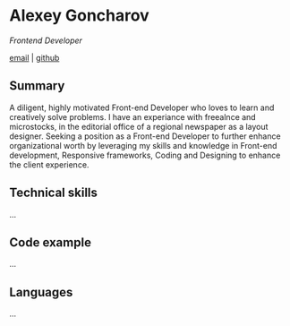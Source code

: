 # Alexey Goncharov
*Frontend Developer*

[email](emailaddress) | [github](githublink)

## Summary

A diligent, highly motivated Front-end Developer who loves to learn and creatively solve problems. I have an experiance with freealnce and microstocks, in the editorial office of a regional newspaper as a layout designer. Seeking a position as a Front-end Developer to further enhance organizational worth by leveraging my skills and knowledge in Front-end development, Responsive frameworks, Coding and Designing to enhance the client experience.

##  Technical skills

...

## Code example

...

## Languages

...
